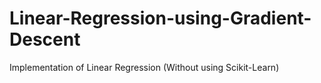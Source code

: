 # Linear-Regression-using-Gradient-Descent
Implementation of Linear Regression (Without using Scikit-Learn)
